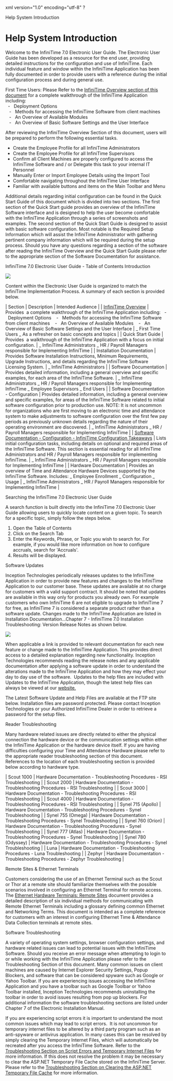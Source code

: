 xml version="1.0" encoding="utf-8" ?

Help System Introduction

# Help System Introduction

Welcome to the InfiniTime
7.0 Electronic User Guide. The Electronic User Guide has been developed
as a resource for the end user, providing detailed instructions for the
configuration and use of InfiniTime.
Each individual feature and window within the InfiniTime
Application has been fully documented in order to provide users with a
reference during the initial configuration process and during general
use.

First Time Users: Please Refer to the [InfiniTime Overview section of this
document](Overview/ovr_SoftwareOverview.md#so1_InfiniTime_Software_Overview_Introduction) for a complete walkthrough of the InfiniTime
Application including:  
   -   Deployment
Options  
   -   Methods
for accessing the InfiniTime
Software from client machines  
   -   An
Overview of Available Modules  
   -   An
Overview of Basic Software Settings and the User Interface

After reviewing the InfiniTime
Overview Section of this document, users will be prepared to perform the
following essential tasks.

- Create the Employee Profile for all InfiniTime
  Administrators
- Create the Employee Profile for all InfiniTime
  Supervisors
- Confirm all Client Machines are properly configured to access the
  InfiniTime Software
  and / or Delegate this task to your internal IT Personnel
- Manually Enter or Import Employee Details using the Import Tool
- Comfortable navigating throughout the InfiniTime
  User Interface
- Familiar with available buttons and items on the Main Toolbar and
  Menu

Additional details regarding initial configuration can be found in the
Quick Start Guide of this document which is divided into two sections.
The first section of the Quick Start guide provides an overview of the
InfiniTime Software interface
and is designed to help the user become comfortable with the InfiniTime Application through a series
of screenshots and examples. The second
section of the Quick Start Guide is designed to assist with basic software
configuration. Most notable is the Required Setup Information which will
assist the InfiniTime Administrator
with gathering pertinent company information which will be required during
the setup process. Should you have any questions regarding a section of
the software after reading the InfiniTime
Overview and the Quick Start Guide please refer to the appropriate section
of the Software Documentation for assistance.

InfiniTime
7.0 Electronic User Guide - Table of Contents Introduction

![](/img/image83.jpg)

Content within the Electronic User Guide is organized to match the InfiniTime Implementation Process.
A summary of each section is provided below.

| Section | Description | Intended Audience |
| [InfiniTime Overview](Overview/ovr_SoftwareOverview.md#so1_InfiniTime_Software_Overview_Introduction) | Provides  a complete walkthrough of the InfiniTime Application including:   -   Deployment Options    -   Methods for accessing the InfiniTime Software from client machines    -   An Overview of Available Modules    -   An Overview of Basic Software Settings and the User Interface | _ First Time Users _ As a refresher on basic concepts and topics |
| Quick Start Guide | Provides  a walkthrough of the InfiniTime Application with a focus on initial configuration. | _ InfiniTime Administrators _ HR / Payroll Managers responsible for Implementing InfiniTime |
| Installation Documentation | Provides Software Installation Instructions, Minimum Requirements, Upgrade Instructions, and details regarding the InfiniTime Software Licensing System. | _ InfiniTime Administrators |
| Software Documentation | Provides detailed information, including a general overview and specific examples, for each area of the InfiniTime Software. | _ InfiniTime Administrators _ HR / Payroll Managers responsible for Implementing InfiniTime _ Employee Supervisors _ End Users |
| Software Documentation - Configuration | Provides detailed information, including a general overview and specific examples, for areas of the InfiniTime Software related to initial software configuration prior to production use. NOTE: It is not uncommon for organizations who are first moving to an electronic time and attendance system to make adjustments to software configuration over the first few pay periods as previously unknown details regarding the nature of their operating environment are discovered. | _ InfiniTime Administrators _ HR / Payroll Managers responsible for Implementing InfiniTime |
| [Software Documentation - Configuration - InfiniTime Configuration Takeaways](Overview/Configuration_Takeaways/EssentialConfig.md#conf_InfiniTime_Configuration_-_Takeaways___Essential_Concepts) | Lists initial configuration tasks, including details on optional and required areas of the InfiniTime Software. This section is essential reading for all InfiniTime Administrators and HR / Payroll Managers responsible for implementing InfiniTime. | _ InfiniTime Administrators _ HR / Payroll Managers responsible for Implementing InfiniTime |
| Hardware Documentation | Provides an overview of Time and Attendance Hardware Devices supported by the InfiniTime Software. Includes: _ Employee Enrollment _ Configuration _ Usage | _ InfiniTime Administrators _ HR / Payroll Managers responsible for Implementing InfiniTime |

Searching the InfiniTime
7.0 Electronic User Guide

A search function is built directly into
the InfiniTime 7.0 Electronic
User Guide allowing users to quickly locate content on a given topic.
To search for a specific topic, simply follow the steps below.

1. Open
   the Table of Contents
2. Click
   on the Search Tab
3. Enter
   the Keywords, Phrase, or Topic you wish to search for. For example,
   if you would like more information on how to configure accruals, search
   for 'Accruals'.
4. Results
   will be displayed.

Software Updates

Inception Technologies periodically releases updates to the InfiniTime Application in order to
provide new features and changes to the InfiniTime
Application to our customer base. These updates are available at no charge
for customers with a valid support contract. It should be noted that updates
are available in this way only for products you already own. For example
customers who own InfiniTime
6 are not eligible to upgrade to InfiniTime
7 for free, as InfiniTime
7 is considered a separate product rather than a software update. Changes
made to the InfiniTime
Application are listed in Installation Documentation...Chapter 7 - InfiniTime 7.0 Installation Troubleshooting:
Version Release Notes as shown below.

![](/img/image83.jpg)

When applicable a link is provided to relevant documentation for each
new feature or change made to the InfiniTime
Application. This provides direct access to a detailed explanation regarding
new functionality. Inception Technologies recommends reading the release
notes and any applicable documentation after applying a software update
in order to understand the alterations made to the InfiniTime
Application and how they may effect your day to day use of the software.
 Updates to the help files are included with Updates to the InfiniTime Application, though the
latest help files can always be viewed at our [website.](http://www.infinitime.com/Support/InfiniTimeHelp/tc32.htm)

The Latest Software Update and Help Files are available at the FTP site
below. Installation files are password protected. Please contact Inception
Technologies or your Authorized InfiniTime
Dealer in order to retrieve a password for the setup files.

Reader Troubleshooting

Many hardware related issues are directly
related to either the physical connection the hardware device or the communication
settings within either the InfiniTime Application or the hardware device
itself. If you are having difficulties configuring your Time and Attendance
Hardware please refer to the appropriate reader troubleshooting section
of this document. References to the location of each troubleshooting section
is provided below according to hardware type.

| Scout 1000 | Hardware Documentation - Troubleshooting Procedures - RSI Troubleshooting |
| Scout 2000 | Hardware Documentation - Troubleshooting Procedures - RSI Troubleshooting |
| Scout 3000 | Hardware Documentation - Troubleshooting Procedures - RSI Troubleshooting |
| Scout 4000 | Hardware Documentation - Troubleshooting Procedures - RSI Troubleshooting |
| Synel 715 (Apollo) | Hardware Documentation - Troubleshooting Procedures - Synel Troubleshooting |
| Synel 755 (Omega) | Hardware Documentation - Troubleshooting Procedures - Synel Troubleshooting |
| Synel 760 (Orion) | Hardware Documentation - Troubleshooting Procedures - Synel Troubleshooting |
| Synel 777 (Atlas) | Hardware Documentation - Troubleshooting Procedures - Synel Troubleshooting |
| Synel 780 (Odyssey) | Hardware Documentation - Troubleshooting Procedures - Synel Troubleshooting |
| Luna | Hardware Documentation - Troubleshooting Procedures - Luna Troubleshooting |
| Zephyr | Hardware Documentation - Troubleshooting Procedures - Zephyr Troubleshooting |

Remote Sites & Ethernet Terminals

Customers considering the use of an Ethernet
Terminal such as the Scout or Thor at a remote site should familiarize
themselves with the possible scenarios involved in configuring an Ethernet
Terminal for remote access. The [Ethernet
Hardware Terminals: Remote Sites](ethernet_hardware_terminals__configuration_scenarios_for_remote_sites.md) document provides a detailed description
of six individual methods for communicating with Remote Ethernet Terminals
including a glossary defining common Ethernet and Networking Terms. This
document is intended as a complete reference for customers with an interest
in configuring Ethernet Time & Attendance Data Collection terminals
at remote sites.

Software Troubleshooting

A variety of operating system settings, browser configuration settings,
and hardware related issues can lead to potential issues with the InfiniTime Software. Should you receive
an error message when attempting to login to or while working with the
InfiniTime Application
please refer to the Troubleshooting Section of this document. Many common
issues on client machines are caused by Internet Explorer Security Settings,
Popup Blockers, and software that can be considered spyware such as Google
or Yahoo Toolbar. If you are experiencing issues accessing the InfiniTime Application and you have
a toolbar such as Google Toolbar or Yahoo Toolbar installed, Inception
Technologies recommends uninstalling the toolbar in order to avoid issues
resulting from pop up blockers. For additional information the software
troubleshooting sections are listed under Chapter 7 of the Electronic
Installation Manual.

If you are experiencing script errors it is important to understand
the most common issues which may lead to script errors.  It is not
uncommon for temporary internet files to be altered by a third party program
such as an anti-spyware or antivirus application. In many cases this can
be resolved by simply clearing the Temporary Internet Files, which will
automatically be recreated after you access the InfiniTime
Software. Refer to the [Troubleshooting
Section on Script Errors and Temporary Internet Files](Script_Errors_and_Temporary_Internet_Files.md) for more information.
If this does not resolve the problem it may be necessary to clear the
ASP.NET Temporary File Cache stored on the InfiniTime
Server. Please refer to the [Troubleshooting
Section on Clearing the ASP.NET Temporary File Cache](Script_Errors_and_ASP.NET_Temporary_Files.md) for more information.
